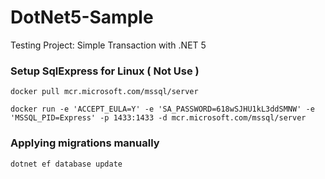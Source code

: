# DotNet5-Sample
Testing Project: Simple Transaction with .NET 5

### Setup SqlExpress for Linux ( Not Use )
```
docker pull mcr.microsoft.com/mssql/server
```
```
docker run -e 'ACCEPT_EULA=Y' -e 'SA_PASSWORD=618wSJHU1kL3ddSMNW' -e 'MSSQL_PID=Express' -p 1433:1433 -d mcr.microsoft.com/mssql/server
```

### Applying migrations manually
```
dotnet ef database update
```